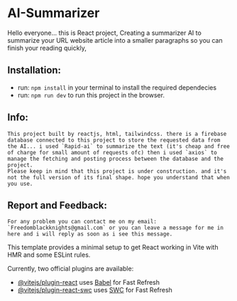 # AI-Summarizer

Hello everyone... this is React project, Creating a summarizer AI to summarize your URL website article into a smaller paragraphs so you can finish your reading quickly,

## Installation:

- run: `npm install` in your terminal to install the required dependecies
- run: `npm run dev` to run this project in the browser.

## Info:

    This project built by reactjs, html, tailwindcss. there is a firebase database connected to this project to store the requested data from the AI... i used `Rapid-ai` to summarize the text (it's cheap and free of charge for small amount of requests ofc) then i used `axios` to manage the fetching and posting process between the database and the project.
    Please keep in mind that this project is under construction. and it's not the full version of its final shape. hope you understand that when you use.

## Report and Feedback:

    For any problem you can contact me on my email: `Freedomblackknights@gmail.com` or you can leave a message for me in here and i will reply as soon as i see this message.

This template provides a minimal setup to get React working in Vite with HMR and some ESLint rules.

Currently, two official plugins are available:

- [@vitejs/plugin-react](https://github.com/vitejs/vite-plugin-react/blob/main/packages/plugin-react/README.md) uses [Babel](https://babeljs.io/) for Fast Refresh
- [@vitejs/plugin-react-swc](https://github.com/vitejs/vite-plugin-react-swc) uses [SWC](https://swc.rs/) for Fast Refresh
